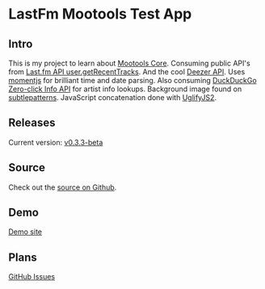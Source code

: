 LastFm Mootools Test App
========================

Intro
-----
This is my project to learn about [Mootools Core](http://mootools.net/docs/core).
Consuming public API's from [Last.fm API user.getRecentTracks](http://www.last.fm/api/show/user.getRecentTracks).
And the cool [Deezer API](http://developers.deezer.com/api/).
Uses [momentjs](http://momentjs.com/) for brilliant time and date parsing.
Also consuming [DuckDuckGo Zero-click Info API](https://www.mashape.com/duckduckgo/duckduckgo-zero-click-info#!documentation) for artist info lookups.
Background image found on [subtlepatterns](http://subtlepatterns.com/tag/dark/).
JavaScript concatenation done with [UglifyJS2](https://github.com/mishoo/UglifyJS2).

Releases
--------

Current version: [v0.3.3-beta](https://github.com/johanbove/LastFmMootoolsTestsite/releases/tag/v0.3.3-beta)

Source
------
Check out the [source on Github](https://github.com/johanbove/LastFmMootoolsTestsite).

Demo
----
[Demo site](http://scrobbled.johanbove.info/)

Plans
-----
[GitHub Issues](https://github.com/johanbove/LastFmMootoolsTestsite/issues)
